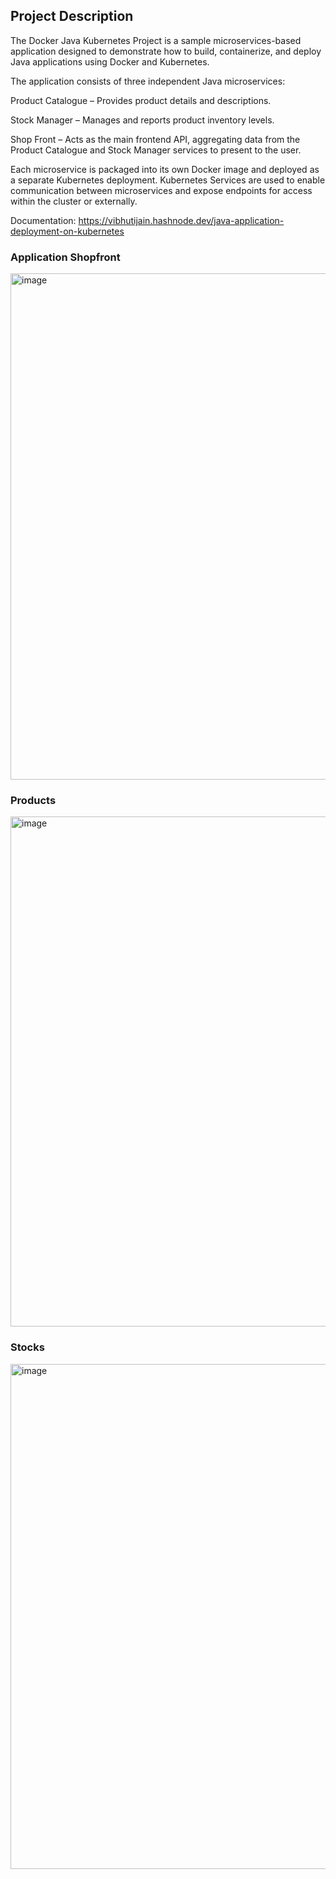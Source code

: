 ## Project Description
The Docker Java Kubernetes Project is a sample microservices-based application designed to demonstrate how to build, containerize, and deploy Java applications using Docker and Kubernetes.

The application consists of three independent Java microservices:

Product Catalogue – Provides product details and descriptions.

Stock Manager – Manages and reports product inventory levels.

Shop Front – Acts as the main frontend API, aggregating data from the Product Catalogue and Stock Manager services to present to the user.

Each microservice is packaged into its own Docker image and deployed as a separate Kubernetes deployment. Kubernetes Services are used to enable communication between microservices and expose endpoints for access within the cluster or externally.

Documentation: https://vibhutijain.hashnode.dev/java-application-deployment-on-kubernetes

### Application Shopfront
<img width="1792" height="810" alt="image" src="https://github.com/user-attachments/assets/3b6cca78-39f6-439e-9fc3-e5fdf3454f8c" />

### Products
<img width="1801" height="816" alt="image" src="https://github.com/user-attachments/assets/36168fe2-a55f-4597-8cc0-b9a0865bbef0" />

### Stocks
<img width="1810" height="808" alt="image" src="https://github.com/user-attachments/assets/ad6ae414-3162-4ac4-a3f7-a1c0d5278723" />
